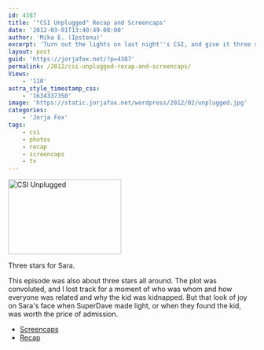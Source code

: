 ```yaml
---
id: 4387
title: '"CSI Unplugged" Recap and Screencaps'
date: '2012-03-01T13:40:49-08:00'
author: 'Mika E. (Ipstenu)'
excerpt: 'Turn out the lights on last night''s CSI, and give it three stars for Sara.'
layout: post
guid: 'https://jorjafox.net/?p=4387'
permalink: /2012/csi-unplugged-recap-and-screencaps/
Views:
    - '110'
astra_style_timestamp_css:
    - '1634337350'
image: 'https://static.jorjafox.net/wordpress/2012/02/unplugged.jpg'
categories:
    - 'Jorja Fox'
tags:
    - csi
    - photos
    - recap
    - screencaps
    - tv
---
```


<img class="size-medium wp-image-4389 alignleft" title="CSI Unplugged" src="//static.jorjafox.net/wordpress/2012/02/unplugged-230x153.jpg" alt="CSI Unplugged" width="230" height="153" />

Three stars for Sara.

This episode was also about three stars all around. The plot was convoluted, and I lost track for a moment of who was whom and how everyone was related and why the kid was kidnapped. But that look of joy on Sara's face when SuperDave made light, or when they found the kid, was worth the price of admission.
<ul>
	<li><a href="https://jorjafox.net/gallery/tv/csi/season12/csiunplugged">Screencaps</a></li>
	<li><a href="https://jorjafox.net/wiki/CSI_Unplugged">Recap</a></li>
</ul>
